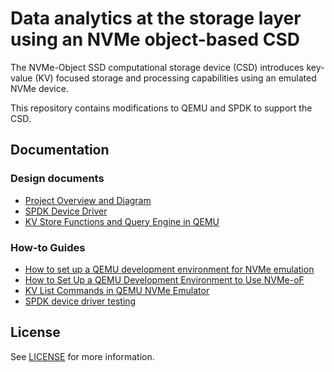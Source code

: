 # Data analytics at the storage layer using an NVMe object-based CSD

The NVMe-Object SSD computational storage device (CSD) introduces key-value (KV) focused storage and processing capabilities using an emulated NVMe device.

This repository contains modifications to QEMU and SPDK to support the CSD.

## Documentation

### Design documents

- [Project Overview and Diagram](/doc/design_overview.md)
- [SPDK Device Driver](/doc/design_spdk_driver.md)
- [KV Store Functions and Query Engine in QEMU](/doc/design_kv_store_functions_query_engine_qemu.md)

### How-to Guides

- [How to set up a QEMU development environment for NVMe emulation](/doc/setup_qemu_nvme.md)
- [How to Set Up a QEMU Development Environment to Use NVMe-oF](/doc/setup_nvmeof.md)
- [KV List Commands in QEMU NVMe Emulator](/doc/kv_list_command_reference.md)
- [SPDK device driver testing](/doc/spdk_driver_testing.md)

## License

See [LICENSE](/LICENSE) for more information.
